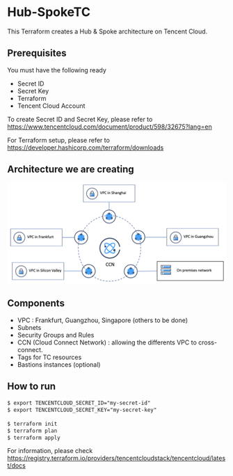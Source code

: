 # Hub-SpokeTC

This Terraform creates a Hub & Spoke architecture on Tencent Cloud.

## Prerequisites
You must have the following ready

- Secret ID
- Secret Key 
- Terraform
- Tencent Cloud Account

To create Secret ID and Secret Key, please refer to https://www.tencentcloud.com/document/product/598/32675?lang=en 

For Terraform setup, please refer to https://developer.hashicorp.com/terraform/downloads 

## Architecture we are creating
<img src="./images/HubSpoke.png">

## Components 
 - VPC : Frankfurt, Guangzhou, Singapore (others to be done)
 - Subnets
 - Security Groups and Rules
 - CCN (Cloud Connect Network) : allowing the differents VPC to cross-connect.
 - Tags for TC resources
 - Bastions instances (optional)

## How to run
```
$ export TENCENTCLOUD_SECRET_ID="my-secret-id"
$ export TENCENTCLOUD_SECRET_KEY="my-secret-key"

$ terraform init
$ terraform plan
$ terraform apply
```

For information, please check https://registry.terraform.io/providers/tencentcloudstack/tencentcloud/latest/docs
